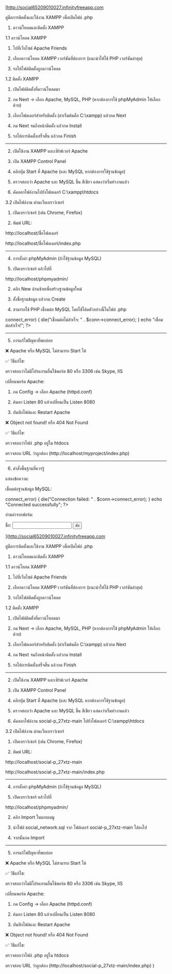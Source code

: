 [http://social65209010027.infinityfreeapp.com


คู่มือการติดตั้งและใช้งาน XAMPP เพื่อเปิดไฟล์ .php

1. ดาวน์โหลดและติดตั้ง XAMPP

1.1 ดาวน์โหลด XAMPP

1. ไปที่เว็บไซต์ Apache Friends


2. เลือกดาวน์โหลด XAMPP เวอร์ชันที่ต้องการ (แนะนำให้ใช้ PHP เวอร์ชันล่าสุด)


3. รอให้ไฟล์ติดตั้งถูกดาวน์โหลด



1.2 ติดตั้ง XAMPP

1. เปิดไฟล์ติดตั้งที่ดาวน์โหลดมา


2. กด Next → เลือก Apache, MySQL, PHP (หากต้องการใช้ phpMyAdmin ให้เลือกด้วย)


3. เลือกโฟลเดอร์สำหรับติดตั้ง (ค่าเริ่มต้นคือ C:\xampp) แล้วกด Next


4. กด Next จนถึงหน้าติดตั้ง แล้วกด Install


5. รอให้การติดตั้งเสร็จสิ้น แล้วกด Finish




---

2. เปิดใช้งาน XAMPP และเซิร์ฟเวอร์ Apache

1. เปิด XAMPP Control Panel


2. คลิกปุ่ม Start ที่ Apache (และ MySQL หากต้องการใช้ฐานข้อมูล)


3. ตรวจสอบว่า Apache และ MySQL ขึ้น สีเขียว แสดงว่าเริ่มทำงานแล้ว





3. คัดลอกไฟล์งานไปยังโฟลเดอร์ C:\xampp\htdocs


3.2 เปิดไฟล์งาน ผ่านเว็บเบราว์เซอร์

1. เปิดเบราว์เซอร์ (เช่น Chrome, Firefox)


2. พิมพ์ URL:

http://localhost/ชื่อโฟลเดอร์

http://localhost/ชื่อโฟลเดอร์/index.php




---

4. การตั้งค่า phpMyAdmin (ถ้าใช้ฐานข้อมูล MySQL)

1. เปิดเบราว์เซอร์ แล้วไปที่

http://localhost/phpmyadmin/


2. คลิก New ด้านซ้ายเพื่อสร้างฐานข้อมูลใหม่


3. ตั้งชื่อฐานข้อมูล แล้วกด Create


4. สามารถใช้ PHP เชื่อมต่อ MySQL โดยใช้โค้ดตัวอย่างนี้ในไฟล์ .php

<?php
$conn = new mysqli("localhost", "root", "", "ชื่อฐานข้อมูล");
if ($conn->connect_error) {
    die("เชื่อมต่อไม่สำเร็จ: " . $conn->connect_error);
}
echo "เชื่อมต่อสำเร็จ!";
?>




---

5. การแก้ไขปัญหาที่พบบ่อย

❌ Apache หรือ MySQL ไม่สามารถ Start ได้

✅ วิธีแก้ไข:

ตรวจสอบว่าไม่มีโปรแกรมอื่นใช้พอร์ต 80 หรือ 3306 เช่น Skype, IIS

เปลี่ยนพอร์ต Apache:

1. กด Config → เลือก Apache (httpd.conf)


2. ค้นหา Listen 80 แล้วเปลี่ยนเป็น Listen 8080


3. บันทึกไฟล์และ Restart Apache




❌ Object not found! หรือ 404 Not Found

✅ วิธีแก้ไข:

ตรวจสอบว่าไฟล์ .php อยู่ใน htdocs

ตรวจสอบ URL ว่าถูกต้อง (http://localhost/myproject/index.php)



---

6. คำสั่งพื้นฐานที่ควรรู้

แสดงข้อความ:

<?php echo "Hello, World!"; ?>

เชื่อมต่อฐานข้อมูล MySQL:

<?php
$conn = new mysqli("localhost", "root", "", "test_db");
if ($conn->connect_error) { die("Connection failed: " . $conn->connect_error); }
echo "Connected successfully";
?>

อ่านค่าจากฟอร์ม:

<form method="POST">
    ชื่อ: <input type="text" name="name">
    <button type="submit">ส่ง</button>
</form>

<?php
if ($_SERVER["REQUEST_METHOD"] == "POST") {
    echo "คุณกรอกชื่อ: " . $_POST["name"];
}
?>

](http://social65209010027.infinityfreeapp.com


คู่มือการติดตั้งและใช้งาน XAMPP เพื่อเปิดไฟล์ .php

1. ดาวน์โหลดและติดตั้ง XAMPP

1.1 ดาวน์โหลด XAMPP

1. ไปที่เว็บไซต์ Apache Friends


2. เลือกดาวน์โหลด XAMPP เวอร์ชันที่ต้องการ (แนะนำให้ใช้ PHP เวอร์ชันล่าสุด)


3. รอให้ไฟล์ติดตั้งถูกดาวน์โหลด



1.2 ติดตั้ง XAMPP

1. เปิดไฟล์ติดตั้งที่ดาวน์โหลดมา


2. กด Next → เลือก Apache, MySQL, PHP (หากต้องการใช้ phpMyAdmin ให้เลือกด้วย)


3. เลือกโฟลเดอร์สำหรับติดตั้ง (ค่าเริ่มต้นคือ C:\xampp) แล้วกด Next


4. กด Next จนถึงหน้าติดตั้ง แล้วกด Install


5. รอให้การติดตั้งเสร็จสิ้น แล้วกด Finish




---

2. เปิดใช้งาน XAMPP และเซิร์ฟเวอร์ Apache

1. เปิด XAMPP Control Panel


2. คลิกปุ่ม Start ที่ Apache (และ MySQL หากต้องการใช้ฐานข้อมูล)


3. ตรวจสอบว่า Apache และ MySQL ขึ้น สีเขียว แสดงว่าเริ่มทำงานแล้ว





3. คัดลอกไฟล์งาน social-p_27xtz-main ไปยังโฟลเดอร์ C:\xampp\htdocs


3.2 เปิดไฟล์งาน ผ่านเว็บเบราว์เซอร์

1. เปิดเบราว์เซอร์ (เช่น Chrome, Firefox)


2. พิมพ์ URL:

http://localhost/social-p_27xtz-main

http://localhost/social-p_27xtz-main/index.php




---

4. การตั้งค่า phpMyAdmin (ถ้าใช้ฐานข้อมูล MySQL)

1. เปิดเบราว์เซอร์ แล้วไปที่

http://localhost/phpmyadmin/


2. คลิก Import ในแถบเมนู


3. นำไฟล์ social_network.sql จาก โฟล์เดอร์ social-p_27xtz-main ใส่ลงไป


4. จากนั้นกด Import


---

5. การแก้ไขปัญหาที่พบบ่อย

❌ Apache หรือ MySQL ไม่สามารถ Start ได้

✅ วิธีแก้ไข:

ตรวจสอบว่าไม่มีโปรแกรมอื่นใช้พอร์ต 80 หรือ 3306 เช่น Skype, IIS

เปลี่ยนพอร์ต Apache:

1. กด Config → เลือก Apache (httpd.conf)


2. ค้นหา Listen 80 แล้วเปลี่ยนเป็น Listen 8080


3. บันทึกไฟล์และ Restart Apache




❌ Object not found! หรือ 404 Not Found

✅ วิธีแก้ไข:

ตรวจสอบว่าไฟล์ .php อยู่ใน htdocs

ตรวจสอบ URL ว่าถูกต้อง (http://localhost/social-p_27xtz-main/index.php)
)

